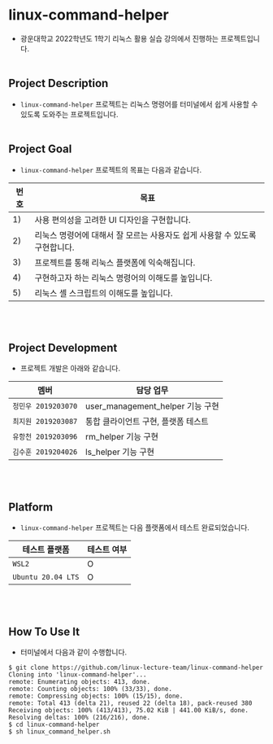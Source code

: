 # linux-command-helper
- 광운대학교 2022학년도 1학기 리눅스 활용 실습 강의에서 진행하는 프로젝트입니다.
<br><br>


## Project Description
- `linux-command-helper` 프로젝트는 리눅스 명령어를 터미널에서 쉽게 사용할 수 있도록 도와주는 프로젝트입니다.
<br><br>


## Project Goal
- `linux-command-helper` 프로젝트의 목표는 다음과 같습니다.  

| 번호 |  목표  |
|---|---|
| 1) | 사용 편의성을 고려한 UI 디자인을 구현합니다. |
| 2) | 리눅스 명령어에 대해서 잘 모르는 사용자도 쉽게 사용할 수 있도록 구현합니다. |
| 3) | 프로젝트를 통해 리눅스 플랫폼에 익숙해집니다. |
| 4) | 구현하고자 하는 리눅스 명령어의 이해도를 높입니다. |
| 5) | 리눅스 셸 스크립트의 이해도를 높입니다. |

<br><br>


## Project Development
- 프로젝트 개발은 아래와 같습니다.

| 멤버 | 담당 업무 |
|---|---|
| `정민우 2019203070` | user_management_helper 기능 구현 |
| `최지원 2019203087` | 통합 클라이언트 구현, 플랫폼 테스트 |
| `유항천 2019203096` | rm_helper 기능 구현 |
| `김수훈 2019204026` | ls_helper 기능 구현 |

<br><br>


## Platform
- `linux-command-helper` 프로젝트는 다음 플랫폼에서 테스트 완료되었습니다.

| 테스트 플랫폼 | 테스트 여부 |
|---|---|
| `WSL2` | O |
| `Ubuntu 20.04 LTS` | O |

<br><br>


## How To Use It
- 터미널에서 다음과 같이 수행합니다.
```
$ git clone https://github.com/linux-lecture-team/linux-command-helper
Cloning into 'linux-command-helper'...
remote: Enumerating objects: 413, done.
remote: Counting objects: 100% (33/33), done.
remote: Compressing objects: 100% (15/15), done.
remote: Total 413 (delta 21), reused 22 (delta 18), pack-reused 380
Receiving objects: 100% (413/413), 75.02 KiB | 441.00 KiB/s, done.
Resolving deltas: 100% (216/216), done.
$ cd linux-command-helper
$ sh linux_command_helper.sh
```
